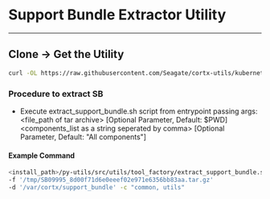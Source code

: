 <!--                                                                            
Tool Factory: CORTX Python common tool library.                                    
Copyright (c) 2021 Seagate Technology LLC and/or its Affiliates                 
This program is free software: you can redistribute it and/or modify            
it under the terms of the GNU Affero General Public License as published        
by the Free Software Foundation, either version 3 of the License, or            
(at your option) any later version.                                             
This program is distributed in the hope that it will be useful,                 
but WITHOUT ANY WARRANTY; without even the implied warranty of                  
MERCHANTABILITY or FITNESS FOR A PARTICULAR PURPOSE. See the                    
GNU Affero General Public License for more details.                             
You should have received a copy of the GNU Affero General Public License        
along with this program. If not, see <https://www.gnu.org/licenses/>.           
For any questions about this software or licensing,                             
please email opensource@seagate.com or cortx-questions@seagate.com.          
-->

# Support Bundle Extractor Utility

---

## Clone -> Get the Utility

```bash
curl -OL https://raw.githubusercontent.com/Seagate/cortx-utils/kubernetes/py-utils/src/utils/tool_factory/extract_support_bundle.sh
```

### Procedure to extract SB

*   Execute extract_support_bundle.sh script from entrypoint passing args:
<file_path of tar archive> <destination> [Optional Parameter, Default: $PWD]
<components_list as a string seperated by comma> [Optional Parameter, Default: "All components"]

#### Example Command
```bash
<install_path>/py-utils/src/utils/tool_factory/extract_support_bundle.sh
-f '/tmp/SB09995_8d00f71d6e0eeef02e971e6356bb83aa.tar.gz'
-d '/var/cortx/support_bundle' -c "common, utils"
```
